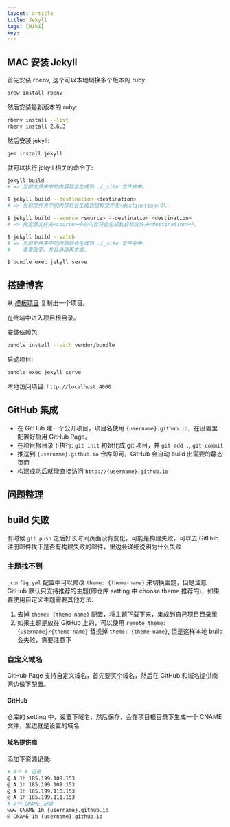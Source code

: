 ```yaml
---
layout: article
title: Jekyll
tags: [Wiki]
key: 
---
```


## MAC 安装 Jekyll

首先安装 rbenv, 这个可以本地切换多个版本的 ruby:

```bash
brew install rbenv
```

然后安装最新版本的 ruby:

```bash
rbenv install --list
rbenv install 2.6.3
```

然后安装 jekyll:

```bash
gem install jekyll
```

就可以执行 jekyll 相关的命令了:

```bash
jekyll build
# => 当前文件夹中的内容将会生成到 ./_site 文件夹中。

$ jekyll build --destination <destination>
# => 当前文件夹中的内容将会生成到目标文件夹<destination>中。

$ jekyll build --source <source> --destination <destination>
# => 指定源文件夹<source>中的内容将会生成到目标文件夹<destination>中。

$ jekyll build --watch
# => 当前文件夹中的内容将会生成到 ./_site 文件夹中，
#    查看改变，并且自动再生成。

$ bundle exec jekyll serve
```

## 搭建博客

从 [模板项目](https://github.com/kitian616/jekyll-TeXt-theme/tree/master/test) 复制出一个项目。

在终端中进入项目根目录。

安装依赖包:

```bash
bundle install --path vendor/bundle
```

启动项目:

```bash
bundle exec jekyll serve
```

本地访问项目: `http://localhost:4000`

## GitHub 集成

* 在 GitHub 建一个公开项目，项目名使用 `{username}.github.io`，在设置里配置好启用 GitHub Page。
* 在项目根目录下执行: `git init` 初始化成 git 项目，并 `git add .`, `git commit`
* 推送到 `{username}.github.io` 仓库即可，GitHub 会自动 build 出需要的静态页面
* 构建成功后就能直接访问 `http://{username}.github.io`

## 问题整理

## build 失败

有时候 `git push` 之后好长时间页面没有变化，可能是构建失败，可以去 GitHub 注册邮件找下是否有构建失败的邮件，里边会详细说明为什么失败

### 主题找不到

`_config.yml` 配置中可以修改 `theme: {theme-name}` 来切换主题，但是注意 GitHub 默认只支持推荐的主题(即仓库 setting 中 choose theme 推荐的)，如果要使用自定义主题需要其他方法:

1. 去掉 `theme: {theme-name}` 配置，将主题下载下来，集成到自己项目目录里
2. 如果主题是放在 GitHub 上的，可以使用 `remote_theme: {username}/{theme-name}` 替换掉 `theme: {theme-name}`, 但是这样本地 build 会失败，需要注意下

### 自定义域名

GitHub Page 支持自定义域名，首先要买个域名，然后在 GitHub 和域名提供商两边做下配置。

#### GitHub

仓库的 setting 中，设置下域名，然后保存，会在项目根目录下生成一个 CNAME 文件，里边就是设置的域名

#### 域名提供商

添加下资源记录:

```bash
# 4个 A 记录
@ A 1h 185.199.108.153
@ A 1h 185.199.109.153
@ A 1h 185.199.110.153
@ A 1h 185.199.111.153
# 2个 CNAME 记录
www CNAME 1h {username}.github.io
@ CNAME 1h {username}.github.io
```
